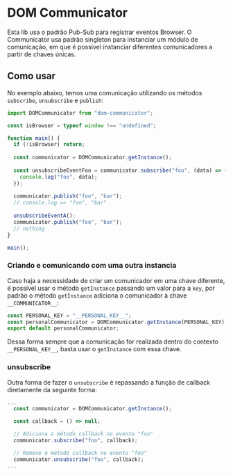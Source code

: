 # DOM Communicator
Esta lib usa o padrão Pub-Sub para registrar eventos Browser. O Communicator usa padrão singleton para instanciar um módulo de comunicação, em que é possível instanciar diferentes comunicadores a partir de chaves únicas.

## Como usar
No exemplo abaixo, temos uma comunicação utilizando os métodos `subscribe`, `unsubscribe` e `publish`:

```ts
import DOMCommunicator from "dom-communicator";

const isBrowser = typeof window !== "undefined";

function main() {
  if (!isBrowser) return;
  
  const communicator = DOMCommunicator.getInstance();
  
  const unsubscribeEventFoo = communicator.subscribe("foo", (data) => {
    console.log("foo", data);
  });
  
  communicator.publish("foo", "bar");
  // console.log => "foo", "bar"
  
  unsubscribeEventA();
  communicator.publish("foo", "bar");
  // nothing
}

main();

```

### Criando e comunicando com uma outra instancia

Caso haja a necessidade de criar um comunicador em uma chave diferente, é possível usar o método `getInstance` passando um valor para a `key`, por padrão o método `getInstance` adiciona o comunicador à chave `__COMMUNICATOR__`:

```ts
const PERSONAL_KEY = "__PERSONAL_KEY__";
const personalCommunicator = DOMCommunicator.getInstance(PERSONAL_KEY);
export default personalCommunicator;
```

Dessa forma sempre que a comunicação for realizada dentro do contexto `__PERSONAL_KEY__`, basta usar o `getInstance` com essa chave.

### unsubscribe
Outra forma de fazer o `unsubscribe` é repassando a função de callback diretamente da seguinte forma:

```ts
...
  const communicator = DOMCommunicator.getInstance();

  const callback = () => null;

  // Adiciona o método callback no evento "foo"
  communicator.subscribe("foo", callback);

  // Remove o método callback no evento "foo"
  communicator.unsubscribe("foo", callback);
...
```
